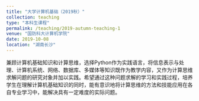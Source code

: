```yaml
---
title: "大学计算机基础（2019秋）"
collection: teaching
type: "本科生课程"
permalink: /teaching/2019-autumn-teaching-1
venue: "国防科大计算机学院"
date: 2019-10-08
location: "湖南长沙"
---
```


兼顾计算机基础知识和计算思维，选择Python作为实践语言，将信息表示与处理、计算机系统、网络、数据库、多媒体等知识既作为教学内容，又作为计算思维求解问题的研究对象并加以实践。希望通过这种问题求解的学习和实践过程，培养学生在理解计算机基础知识的同时，能有意识地将计算思维的方法和技能应用在各自专业学习中，能解决具有一定难度的实际问题。